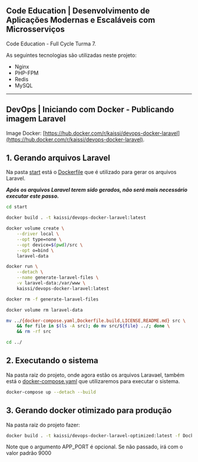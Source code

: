 ## Code Education | Desenvolvimento de Aplicações Modernas e Escaláveis com Microsserviços

Code Education - Full Cycle Turma 7.  

As seguintes tecnologias são utilizadas neste projeto:  
* Nginx
* PHP-FPM
* Redis
* MySQL

---

## DevOps | Iniciando com Docker - Publicando imagem Laravel

Image Docker: [https://hub.docker.com/r/kaissi/devops-docker-laravel](https://hub.docker.com/r/kaissi/devops-docker-laravel).

## 1. Gerando arquivos Laravel

Na pasta [start](start/) está o [Dockerfile](start/Dockerfile) que é utilizado para gerar os arquivos Laravel.

**_Após os arquivos Laravel terem sido gerados, não será mais necessário executar este passo._**

```bash
cd start

docker build . -t kaissi/devops-docker-laravel:latest

docker volume create \
    --driver local \
    --opt type=none \
    --opt device=$(pwd)/src \
    --opt o=bind \
    laravel-data

docker run \
    --detach \
    --name generate-laravel-files \
    -v laravel-data:/var/www \
    kaissi/devops-docker-laravel:latest

docker rm -f generate-laravel-files

docker volume rm laravel-data

mv ../{docker-compose.yaml,Dockerfile.build,LICENSE,README.md} src \
    && for file in $(ls -A src); do mv src/${file} ../; done \
    && rm -rf src

cd ../
```

## 2. Executando o sistema

Na pasta raiz do projeto, onde agora estão os arquivos Laravael, também está o [docker-compose.yaml](docker-compose.yaml) que utilizaremos para executar o sistema.

```bash
docker-compose up --detach --build
```

## 3. Gerando docker otimizado para produção

Na pasta raiz do projeto fazer:

```bash
docker build . -t kaissi/devops-docker-laravel-optimized:latest -f Dockerfile.build --build-arg APP_PORT=9000
```

Note que o argumento APP_PORT é opcional. Se não passado, irá com o valor padrão 9000